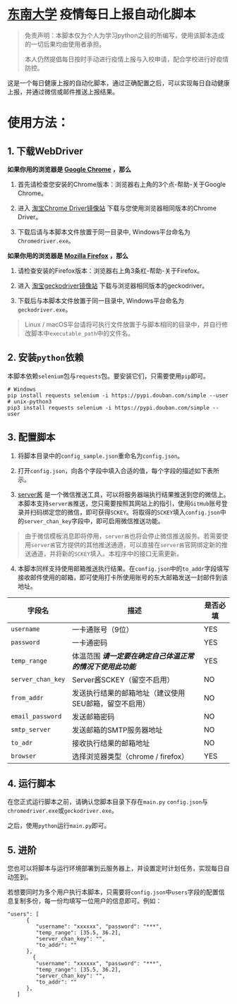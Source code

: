 # [东南大学](https://www.seu.edu.cn) 疫情每日上报自动化脚本

> 免责声明：本脚本仅为个人为学习python之目的所编写，使用该脚本造成的一切后果均由使用者承担。
>
> 本人仍然提倡每日按时手动进行疫情上报与入校申请，配合学校进行好疫情防控。

这是一个每日健康上报的自动化脚本，通过正确配置之后，可以实现每日自动健康上报，并通过微信或邮件推送上报结果。

# 使用方法：

## 1. 下载WebDriver

**如果你用的浏览器是 [Google Chrome](https://www.google.cn/chrome/) ，那么**

1. 首先请检查您安装的Chrome版本：浏览器右上角的3个点-帮助-关于Google Chrome。

2. 进入 [淘宝Chrome Driver镜像站](http://npm.taobao.org/mirrors/chromedriver/) 下载与您使用浏览器相同版本的Chrome Driver。

3. 下载后请与本脚本文件放置于同一目录中, Windows平台命名为`Chromedriver.exe`。

**如果你用的浏览器是 [Mozilla Firefox](https://www.firefox.com) ，那么**

1. 请检查安装的Firefox版本：浏览器右上角3条杠-帮助-关于Firefox。

2. 进入 [淘宝geckodriver镜像站](http://npm.taobao.org/mirrors/geckodriver/) 下载与浏览器相同版本的geckodriver。

3. 下载后与本脚本文件放置于同一目录中, Windows平台命名为`geckodriver.exe`。

> Linux / macOS平台请将可执行文件放置于与脚本相同的目录中，并自行修改脚本中`executable_path`中的文件名。

## 2. 安装`python`依赖

本脚本依赖`selenium`包与`requests`包。要安装它们，只需要使用`pip`即可。

```shell
# Windows
pip install requests selenium -i https://pypi.douban.com/simple --user
# unix-python3
pip3 install requests selenium -i https://pypi.douban.com/simple --user
```

## 3. 配置脚本

1. 将脚本目录中的`config_sample.json`重命名为`config.json`。

2. 打开`config.json`，向各个字段中填入合适的值，每个字段的描述如下表所示。

3. [server酱](http://sc.ftqq.com/) 是一个微信推送工具，可以将服务器端执行结果推送到您的微信上。本脚本支持`server酱`推送，您只需要按照其网站上的指引，使用`GitHub`账号登录并扫码绑定您的微信，即可获得`SCKEY`。将取得的`SCKEY`填入`config.json`中的`server_chan_key`字段中，即可启用微信推送功能。
> 由于微信模板消息即将停用，`server酱`也将会停止微信推送服务。若需要使用`server酱`官方提供的其他推送通道，可以直接在`server酱`官网绑定新的推送通道，并将新的`SCKEY`填入。本程序中的接口无需更新。

4. 本脚本同样支持使用邮箱推送执行结果。在`config.json`中的`to_addr`字段填写接收邮件使用的邮箱，即可使用打卡所使用账号的东大邮箱发送一封邮件到该地址。

| 字段名                       | 描述                                                | 是否必填 |
| --------------------------- | -------------------------------------------------- | -------- |
| `username`                  | 一卡通账号（9位）                                     | YES      |
| `password`                  | 一卡通密码                                           | YES      |
| `temp_range`                | 体温范围 ***请一定要在确定自己体温正常的情况下使用此功能*** | YES      |
| `server_chan_key`           | Server酱SCKEY（留空不启用）                           | NO       |
| `from_addr`                 | 发送执行结果的邮箱地址（建议使用SEU邮箱，留空不启用）       | NO       |
| `email_password`            | 发送邮箱密码                                          | NO       |
| `smtp_server`               | 发送邮箱的SMTP服务器地址                               | NO       |
| `to_adr`                    | 接收执行结果的邮箱地址                                  | NO       |
| `browser`                   | 选择浏览器类型（chrome / firefox）                     | YES      |

## 4. 运行脚本

在您正式运行脚本之前，请确认您脚本目录下存在`main.py` `config.json`与`chromedriver.exe`或`geckodriver.exe`。

之后，使用`python`运行`main.py`即可。

## 5. 进阶

您也可以将脚本与运行环境部署到云服务器上，并设置定时计划任务，实现每日自动签到。

若想要同时为多个用户执行本脚本，只需要将`config.json`中`users`字段的配置信息复制多份，每一份均填写一位用户的信息即可。例如：

```
"users": [
      {
         "username": "xxxxxx", "password": "***",
         "temp_range": [35.5, 36.2],
         "server_chan_key": "",
         "to_addr": ""
      },
        {
         "username": "xxxxxx", "password": "***",
         "temp_range": [35.5, 36.2],
         "server_chan_key": "",
         "to_addr": ""
      },
   ]
```
